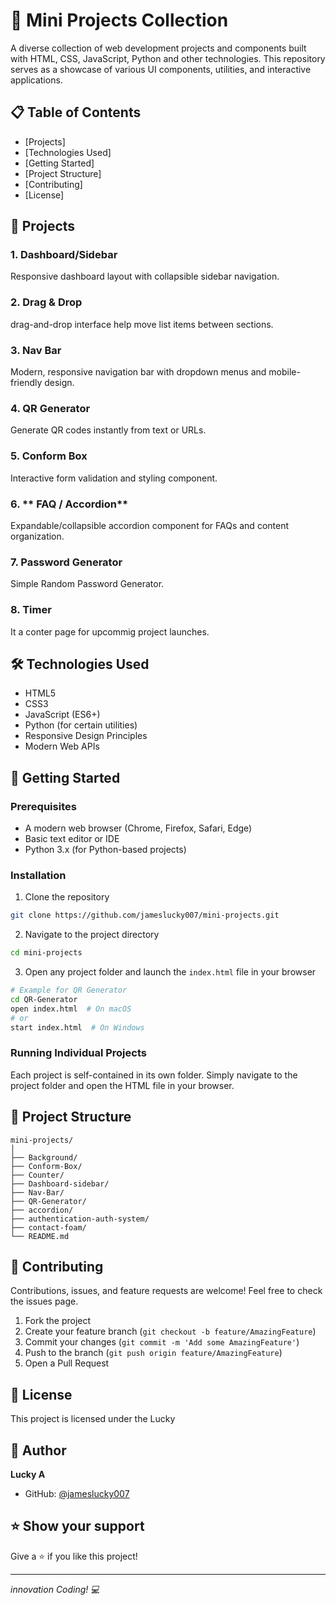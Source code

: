 # 🚀 Mini Projects Collection

A diverse collection of web development projects and components built with HTML, CSS, JavaScript, Python and other technologies. This repository serves as a showcase of various UI components, utilities, and interactive applications.

## 📋 Table of Contents

- [Projects]
- [Technologies Used]
- [Getting Started]
- [Project Structure]
- [Contributing]
- [License]

## 🎯 Projects

### 1. **Dashboard/Sidebar**
Responsive dashboard layout with collapsible sidebar navigation.

### 2. **Drag & Drop**
drag-and-drop interface help move list items between sections.

### 3. **Nav Bar**
Modern, responsive navigation bar with dropdown menus and mobile-friendly design.

### 4. **QR Generator**
Generate QR codes instantly from text or URLs.

### 5. **Conform Box**
Interactive form validation and styling component.

### 6. ** FAQ / Accordion**
Expandable/collapsible accordion component for FAQs and content organization.

### 7. **Password Generator**
Simple Random Password Generator.

### 8. **Timer**
It a conter page for upcommig project launches.


## 🛠️ Technologies Used

- HTML5
- CSS3
- JavaScript (ES6+)
- Python (for certain utilities)
- Responsive Design Principles
- Modern Web APIs

## 🚀 Getting Started

### Prerequisites
- A modern web browser (Chrome, Firefox, Safari, Edge)
- Basic text editor or IDE
- Python 3.x (for Python-based projects)

### Installation

1. Clone the repository
```bash
git clone https://github.com/jameslucky007/mini-projects.git
```

2. Navigate to the project directory
```bash
cd mini-projects
```

3. Open any project folder and launch the `index.html` file in your browser
```bash
# Example for QR Generator
cd QR-Generator
open index.html  # On macOS
# or
start index.html  # On Windows
```

### Running Individual Projects

Each project is self-contained in its own folder. Simply navigate to the project folder and open the HTML file in your browser.

## 📁 Project Structure

```
mini-projects/
│
├── Background/
├── Conform-Box/
├── Counter/
├── Dashboard-sidebar/
├── Nav-Bar/
├── QR-Generator/
├── accordion/
├── authentication-auth-system/
├── contact-foam/
└── README.md
```

## 🤝 Contributing

Contributions, issues, and feature requests are welcome! Feel free to check the issues page.

1. Fork the project
2. Create your feature branch (`git checkout -b feature/AmazingFeature`)
3. Commit your changes (`git commit -m 'Add some AmazingFeature'`)
4. Push to the branch (`git push origin feature/AmazingFeature`)
5. Open a Pull Request

## 📝 License

This project is licensed under the Lucky

## 👤 Author

**Lucky A**

- GitHub: [@jameslucky007](https://github.com/jameslucky007)

## ⭐ Show your support

Give a ⭐️ if you like this project!

---

*innovation Coding! 💻*
